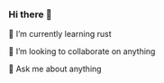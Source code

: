 ### Hi there 👋
 🌱 I’m currently learning rust
 
 👯 I’m looking to collaborate on anything

 💬 Ask me about anything
<!--
**jjfy999/jjfy999** is a ✨ _special_ ✨ repository because its `README.md` (this file) appears on your GitHub profile.

Here are some ideas to get you started:

- 🔭 I’m currently working on ...
 🌱 I’m currently learning rust
 👯 I’m looking to collaborate on anything
- 🤔 I’m looking for help with ...
- 💬 Ask me about ...
- 📫 How to reach me: ...
- 😄 Pronouns: ...
- ⚡ Fun fact: ...
-->
